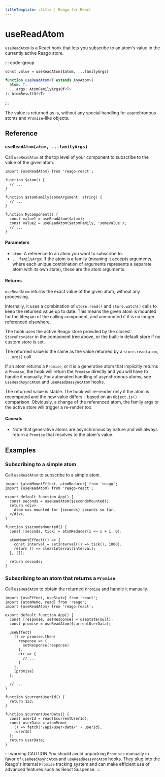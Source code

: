 ```yaml
---
titleTemplate: :title | Reago for React
---
```


# useReadAtom

`useReadAtom` is a React hook that lets you subscribe to an atom's value in the currently active Reago store.

::: code-group
```tsx [Syntax]
const value = useReadAtom($atom, ...familyArgs)
```

```ts [Types]
function useReadAtom<T extends AnyAtom>(
  atom: T,
  ...args: AtomFamilyArgsOf<T>
): AtomResultOf<T>
```
:::

The value is returned as is, without any special handling for asynchronous atoms and `Promise`-like objects.


## Reference

### `useReadAtom(atom, ...familyArgs)`

Call `useReadAtom` at the top level of your component to subscribe to the value of the given
atom.


```tsx
import {useReadAtom} from 'reago-react';

function $atom() {
  // ...
}

function $atomFamily(someArgument: string) {
  // ...
}

function MyComponent() {
  const value1 = useReadAtom($atom);
  const value2 = useReadAtom($atomFamily, 'someValue');
  // ...
}
```

#### Parameters

* `atom`: A reference to an atom you want to subscribe to.
* `...familyArgs`: If the atom is a family (meaning it accepts arguments, where each unique combination of
  arguments represents a separate atom with its own state), these are the atom arguments.

#### Returns

`useReadAtom` returns the exact value of the given atom, without any processing.

Internally, it uses a combination of `store.read()` and `store.watch()` calls to keep the returned value up
to date. This means the given atom is mounted for the lifespan of the calling component, and unmounted if
it is no longer referenced elsewhere.

The hook uses the active Reago store provided by the closest `StoreProvider` in the component tree above, or the
built-in default store if no custom store is set.

The returned value is the same as the value returned by a `store.read(atom, ...args)` call.

If an atom returns a `Promise`, or it is a generative atom that implicitly returns a `Promise`, the hook will
return the `Promise` directly and you will have to handle it manually. For automated handling of asynchronous
atoms, see `useReadAsyncAtom` and `useReadDeasyncAtom` hooks.

The returned value is stable. The hook will re-render only if the atom is recomputed and the new value
differs - based on an `Object.is()` comparison. Obviously, a change of the referenced atom, the family args or
the active store will trigger a re-render too.

#### Caveats

* Note that generative atoms are asynchronous by nature and will always return a `Promise` that resolves
  to the atom's value.


## Examples

### Subscribing to a simple atom

Call `useReadAtom` to subscribe to a simple atom.

```tsx
import {atomMountEffect, atomReducer} from 'reago';
import {useReadAtom} from 'reago-react';

export default function App() {
  const seconds = useReadAtom($secondsMounted);
  return <div>
    Atom was mounted for {seconds} seconds so far.
  </div>;
}

function $secondsMounted() {
  const [seconds, tick] = atomReducer(x => x + 1, 0);

  atomMountEffect(() => {
    const interval = setInterval(() => tick(), 1000);
    return () => clearInterval(interval);
  }, []);

  return seconds;
}
```

### Subscribing to an atom that returns a `Promise`

Call `useReadAtom` to obtain the returned `Promise` and handle it manually.

```tsx
import {useEffect, useState} from 'react';
import {atomMemo, read} from 'reago';
import {useReadAtom} from 'reago-react';

export default function App() {
  const [response, setResponse] = useState(null);
  const promise = useReadAtom($currentUserData);

  useEffect(
    () => promise.then(
      response => {
        setResponse(response)
      },
      err => {
        // ...
      }
    ),
    [promise]
  );

  // ...
}

function $currentUserId() {
  return 123;
}

function $currentUserData() {
  const userId = read($currentUserId);
  const userData = atomMemo(
    () => fetch('/api/user-data/' + userId),
    [userId]
  );
  return userData;
}
```

::: warning CAUTION
You should avoid unpacking `Promises` manually in favor of `useReadAsyncAtom` and `useReadDeasyncAtom` hooks.
They plug into the Reago's internal `Promise` tracking system and can make efficient use of advanced features
such as React Suspense.
:::
